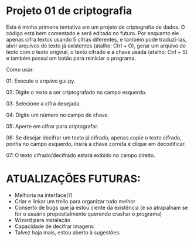 Projeto 01 de criptografia
==========================
Esta é minha primeira tentativa em um projeto de criptografia de dados. O código está bem comentado e será editado no futuro. 
Por enquanto ele apenas cifra textos usando 5 cifras diferentes, e também pode traduzí-las, abrir arquivos de texto já existentes (atalho: Ctrl + O), gerar um arquivo de texto com o texto original, o texto cifrado e a chave usada (atalho: Ctrl + S) e também possui um botão para reiniciar o programa.

Como usar:

01: Execute o arquivo gui.py.

02: Digite o texto a ser criptografado no campo esquerdo.

03: Selecione a cifra desejada.

04: Digite um número no campo de chave.

05: Aperte em cifrar para criptografar.

06: Se desejar decifrar um texto já cifrado, apenas copie o texto cifrado, ponha no campo esquerdo, insira a chave correta e clique em decodificar.

07: O texto cifrado/decifrado estará exibido no campo direito.


ATUALIZAÇÕES FUTURAS:
=====================
- Melhoria na interface(?)
- Criar e linkar um trello para organizar tudo melhor
- Conserto de bugs que já estou ciente da existência (e só atrapalham se for o usuário propositalmente querendo crashar o programa)
- Wizard para instalação
- Capacidade de decifrar imagens
- Talvez haja mais, estou aberto à sugestões.
